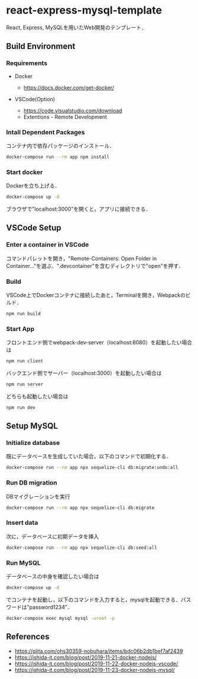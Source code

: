 # react-express-mysql-template

React, Express, MySQLを用いたWeb開発のテンプレート．

## Build Environment
### Requirements
- Docker
	- https://docs.docker.com/get-docker/

- VSCode(Option)
    - https://code.visualstudio.com/download
    - Extentions - Remote Development

### Intall Dependent Packages
コンテナ内で依存パッケージのインストール．
```sh
docker-compose run --rm app npm install
```
### Start docker
Dockerを立ち上げる．
```sh
docker-compose up -d
```
ブラウザで"localhost:3000"を開くと，アプリに接続できる．

## VSCode Setup
### Enter a container in VSCode
コマンドパレットを開き，"Remote-Containers: Open Folder in Container..."を選ぶ．".devcontainer"を含むディレクトリで"open"を押す．

### Build
VSCode上でDockerコンテナに接続したあと，Terminalを開き，Webpackのビルド．
```sh
npm run build
```

### Start App
フロントエンド側でwebpack-dev-server（localhost:8080）を起動したい場合は
```sh
npm run client
```
バックエンド側でサーバー（localhost:3000）を起動したい場合は
```sh
npm run server
```
どちらも起動したい場合は
```sh
npm run dev
```

## Setup MySQL
### Initialize database
既にデータベースを生成していた場合，以下のコマンドで初期化する．
```sh
docker-compose run --rm app npx sequelize-cli db:migrate:undo:all
```

### Run DB migration
DBマイグレーションを実行
```sh
docker-compose run --rm app npx sequelize-cli db:migrate
```

### Insert data
次に，データベースに初期データを挿入
```sh
docker-compose run --rm app npx sequelize-cli db:seed:all
```

### Run MySQL
データベースの中身を確認したい場合は
```sh
docker-compose up -d
```
でコンテナを起動し，以下のコマンドを入力すると，mysqlを起動できる．パスワードは"password1234"．
```sh
docker-compose exec mysql mysql -uroot -p
```

## References
- https://qiita.com/ohs30359-nobuhara/items/bdc06b2db1bef7af2439
- https://ishida-it.com/blog/post/2019-11-21-docker-nodejs/
- https://ishida-it.com/blog/post/2019-11-22-docker-nodejs-vscode/
- https://ishida-it.com/blog/post/2019-11-23-docker-nodejs-mysql/